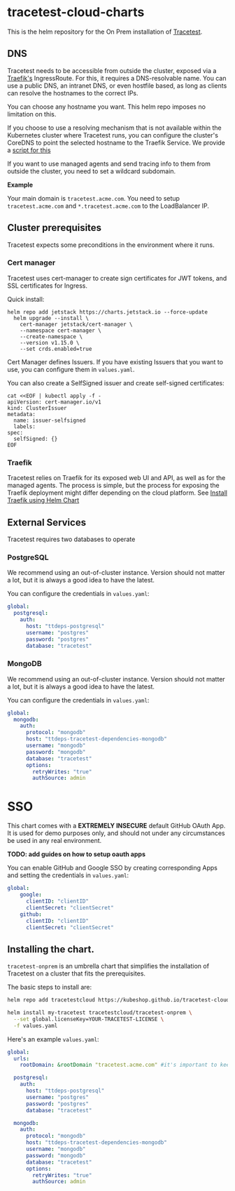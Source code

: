 # tracetest-cloud-charts

This is the helm repository for the On Prem installation of [Tracetest](https://tracetest.io/).

## DNS

Tracetest needs to be accessible from outside the cluster, exposed via a [Traefik's](#Traefik) IngressRoute.
For this, it requires a DNS-resolvable name. You can use a public DNS, an intranet DNS, or even hostfile based,
as long as clients can resolve the hostnames to the correct IPs.

You can choose any hostname you want. This helm repo imposes no limitation on this.

If you choose to use a resolving mechanism that is not available within the Kubernetes cluster where Tracetest runs, 
you can configure the cluster's CoreDNS to point the selected hostname to the Traefik Service. We provide a [script for this](./scripts/coredns_config.sh)

If you want to use managed agents and send tracing info to them from outside the cluster, you need to set a wildcard subdomain.

**Example**

Your main domain is `tracetest.acme.com`. You need to setup `tracetest.acme.com` and `*.tracetest.acme.com` to the LoadBalancer IP.


## Cluster prerequisites

Tracetest expects some preconditions in the environment where it runs.

### Cert manager

Tracetest uses cert-manager to create sign certificates for JWT tokens, and SSL certificates for Ingress.

Quick install:
```
helm repo add jetstack https://charts.jetstack.io --force-update
  helm upgrade --install \
    cert-manager jetstack/cert-manager \
    --namespace cert-manager \
    --create-namespace \
    --version v1.15.0 \
    --set crds.enabled=true
```

Cert Manager defines Issuers. If you have existing Issuers that you want to use, you can configure them in `values.yaml`.

You can also create a SelfSigned issuer and create self-signed certificates:
```
cat <<EOF | kubectl apply -f -
apiVersion: cert-manager.io/v1
kind: ClusterIssuer
metadata:
  name: issuer-selfsigned
  labels:
spec:
  selfSigned: {}
EOF
```

### Traefik

Tracetest relies on Traefik for its exposed web UI and API, as well as for the managed agents.
The process is simple, but the process for exposing the Traefik deployment might differ depending on the cloud platform.
See [Install Traefik using Helm Chart](https://doc.traefik.io/traefik/getting-started/install-traefik/#use-the-helm-chart)

## External Services

Tracetest requires two databases to operate

### PostgreSQL

We recommend using an out-of-cluster instance. Version should not matter a lot, but it is always a good idea to have the latest.

You can configure the credentials in `values.yaml`:

```yaml
global:
  postgresql:
    auth:
      host: "ttdeps-postgresql"
      username: "postgres"
      password: "postgres"
      database: "tracetest"
```

### MongoDB

We recommend using an out-of-cluster instance. Version should not matter a lot, but it is always a good idea to have the latest.

You can configure the credentials in `values.yaml`:

```yaml
global:
  mongodb:
    auth:
      protocol: "mongodb"
      host: "ttdeps-tracetest-dependencies-mongodb"
      username: "mongodb"
      password: "mongodb"
      database: "tracetest"
      options:
        retryWrites: "true"
        authSource: admin
```

# SSO

This chart comes with a **EXTREMELY INSECURE** default GitHub OAuth App. It is used for demo purposes only, and should not under any circumstances be used in  any real environment.

**TODO: add guides on how to setup oauth apps**

You can enable GitHub and Google SSO by creating corresponding Apps and setting the credentials in `values.yaml`:

```yaml
global:
    google:
      clientID: "clientID"
      clientSecret: "clientSecret"
    github:
      clientID: "clientID"
      clientSecret: "clientSecret"
```

## Installing the chart.

`tracetest-onprem` is an umbrella chart that simplifies the installation of Tracetest on a cluster that fits the prerequisites.

The basic steps to install are:
```sh
helm repo add tracetestcloud https://kubeshop.github.io/tracetest-cloud-charts

helm install my-tracetest tracetestcloud/tracetest-onprem \
  --set global.licenseKey=YOUR-TRACETEST-LICENSE \
  -f values.yaml
```

Here's an example `values.yaml`:

```yaml
global:
  urls:
    rootDomain: &rootDomain "tracetest.acme.com" #it's important to keep the `&rootDomain` part

  postgresql:
    auth:
      host: "ttdeps-postgresql"
      username: "postgres"
      password: "postgres"
      database: "tracetest"

  mongodb:
    auth:
      protocol: "mongodb"
      host: "ttdeps-tracetest-dependencies-mongodb"
      username: "mongodb"
      password: "mongodb"
      database: "tracetest"
      options:
        retryWrites: "true"
        authSource: admin
```
